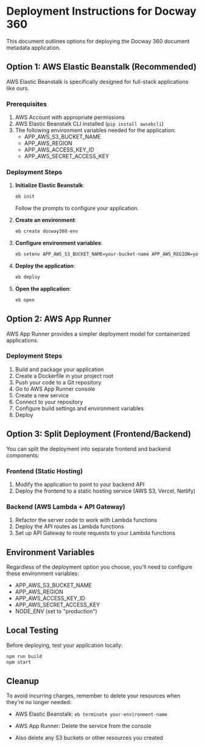 # Deployment Instructions for Docway 360

This document outlines options for deploying the Docway 360 document metadata application.

## Option 1: AWS Elastic Beanstalk (Recommended)

AWS Elastic Beanstalk is specifically designed for full-stack applications like ours.

### Prerequisites
1. AWS Account with appropriate permissions
2. AWS Elastic Beanstalk CLI installed (`pip install awsebcli`)
3. The following environment variables needed for the application:
   - APP_AWS_S3_BUCKET_NAME
   - APP_AWS_REGION
   - APP_AWS_ACCESS_KEY_ID
   - APP_AWS_SECRET_ACCESS_KEY

### Deployment Steps

1. **Initialize Elastic Beanstalk**:
   ```bash
   eb init
   ```
   Follow the prompts to configure your application.

2. **Create an environment**:
   ```bash
   eb create docway360-env
   ```

3. **Configure environment variables**:
   ```bash
   eb setenv APP_AWS_S3_BUCKET_NAME=your-bucket-name APP_AWS_REGION=your-region APP_AWS_ACCESS_KEY_ID=your-key APP_AWS_SECRET_ACCESS_KEY=your-secret NODE_ENV=production
   ```

4. **Deploy the application**:
   ```bash
   eb deploy
   ```

5. **Open the application**:
   ```bash
   eb open
   ```

## Option 2: AWS App Runner

AWS App Runner provides a simpler deployment model for containerized applications.

### Deployment Steps

1. Build and package your application
2. Create a Dockerfile in your project root
3. Push your code to a Git repository
4. Go to AWS App Runner console
5. Create a new service
6. Connect to your repository
7. Configure build settings and environment variables
8. Deploy

## Option 3: Split Deployment (Frontend/Backend)

You can split the deployment into separate frontend and backend components:

### Frontend (Static Hosting)
1. Modify the application to point to your backend API
2. Deploy the frontend to a static hosting service (AWS S3, Vercel, Netlify)

### Backend (AWS Lambda + API Gateway)
1. Refactor the server code to work with Lambda functions
2. Deploy the API routes as Lambda functions
3. Set up API Gateway to route requests to your Lambda functions

## Environment Variables

Regardless of the deployment option you choose, you'll need to configure these environment variables:

- APP_AWS_S3_BUCKET_NAME
- APP_AWS_REGION
- APP_AWS_ACCESS_KEY_ID
- APP_AWS_SECRET_ACCESS_KEY
- NODE_ENV (set to "production")

## Local Testing

Before deploying, test your application locally:

```bash
npm run build
npm start
```

## Cleanup

To avoid incurring charges, remember to delete your resources when they're no longer needed:

- AWS Elastic Beanstalk: `eb terminate your-environment-name`
- AWS App Runner: Delete the service from the console

- Also delete any S3 buckets or other resources you created